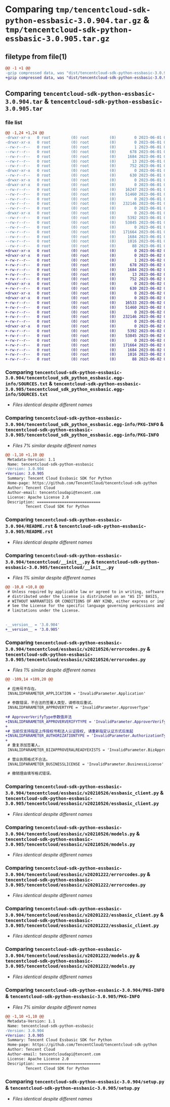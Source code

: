 # Comparing `tmp/tencentcloud-sdk-python-essbasic-3.0.904.tar.gz` & `tmp/tencentcloud-sdk-python-essbasic-3.0.905.tar.gz`

## filetype from file(1)

```diff
@@ -1 +1 @@
-gzip compressed data, was "dist/tencentcloud-sdk-python-essbasic-3.0.904.tar", last modified: Thu Jun  1 02:34:49 2023, max compression
+gzip compressed data, was "dist/tencentcloud-sdk-python-essbasic-3.0.905.tar", last modified: Fri Jun  2 00:28:38 2023, max compression
```

## Comparing `tencentcloud-sdk-python-essbasic-3.0.904.tar` & `tencentcloud-sdk-python-essbasic-3.0.905.tar`

### file list

```diff
@@ -1,24 +1,24 @@
-drwxr-xr-x   0 root         (0) root         (0)        0 2023-06-01 02:34:49.000000 tencentcloud-sdk-python-essbasic-3.0.904/
-drwxr-xr-x   0 root         (0) root         (0)        0 2023-06-01 02:34:49.000000 tencentcloud-sdk-python-essbasic-3.0.904/tencentcloud_sdk_python_essbasic.egg-info/
--rw-r--r--   0 root         (0) root         (0)        1 2023-06-01 02:34:49.000000 tencentcloud-sdk-python-essbasic-3.0.904/tencentcloud_sdk_python_essbasic.egg-info/dependency_links.txt
--rw-r--r--   0 root         (0) root         (0)      678 2023-06-01 02:34:49.000000 tencentcloud-sdk-python-essbasic-3.0.904/tencentcloud_sdk_python_essbasic.egg-info/SOURCES.txt
--rw-r--r--   0 root         (0) root         (0)     1684 2023-06-01 02:34:49.000000 tencentcloud-sdk-python-essbasic-3.0.904/tencentcloud_sdk_python_essbasic.egg-info/PKG-INFO
--rw-r--r--   0 root         (0) root         (0)       13 2023-06-01 02:34:49.000000 tencentcloud-sdk-python-essbasic-3.0.904/tencentcloud_sdk_python_essbasic.egg-info/top_level.txt
--rw-r--r--   0 root         (0) root         (0)      752 2023-06-01 02:34:49.000000 tencentcloud-sdk-python-essbasic-3.0.904/README.rst
-drwxr-xr-x   0 root         (0) root         (0)        0 2023-06-01 02:34:49.000000 tencentcloud-sdk-python-essbasic-3.0.904/tencentcloud/
--rw-r--r--   0 root         (0) root         (0)      630 2023-06-01 02:34:49.000000 tencentcloud-sdk-python-essbasic-3.0.904/tencentcloud/__init__.py
-drwxr-xr-x   0 root         (0) root         (0)        0 2023-06-01 02:34:49.000000 tencentcloud-sdk-python-essbasic-3.0.904/tencentcloud/essbasic/
-drwxr-xr-x   0 root         (0) root         (0)        0 2023-06-01 02:34:49.000000 tencentcloud-sdk-python-essbasic-3.0.904/tencentcloud/essbasic/v20210526/
--rw-r--r--   0 root         (0) root         (0)    16247 2023-06-01 02:34:49.000000 tencentcloud-sdk-python-essbasic-3.0.904/tencentcloud/essbasic/v20210526/errorcodes.py
--rw-r--r--   0 root         (0) root         (0)    51460 2023-06-01 02:34:49.000000 tencentcloud-sdk-python-essbasic-3.0.904/tencentcloud/essbasic/v20210526/essbasic_client.py
--rw-r--r--   0 root         (0) root         (0)        0 2023-06-01 02:34:49.000000 tencentcloud-sdk-python-essbasic-3.0.904/tencentcloud/essbasic/v20210526/__init__.py
--rw-r--r--   0 root         (0) root         (0)   232146 2023-06-01 02:34:49.000000 tencentcloud-sdk-python-essbasic-3.0.904/tencentcloud/essbasic/v20210526/models.py
--rw-r--r--   0 root         (0) root         (0)        0 2023-06-01 02:34:49.000000 tencentcloud-sdk-python-essbasic-3.0.904/tencentcloud/essbasic/__init__.py
-drwxr-xr-x   0 root         (0) root         (0)        0 2023-06-01 02:34:49.000000 tencentcloud-sdk-python-essbasic-3.0.904/tencentcloud/essbasic/v20201222/
--rw-r--r--   0 root         (0) root         (0)     5392 2023-06-01 02:34:49.000000 tencentcloud-sdk-python-essbasic-3.0.904/tencentcloud/essbasic/v20201222/errorcodes.py
--rw-r--r--   0 root         (0) root         (0)    53845 2023-06-01 02:34:49.000000 tencentcloud-sdk-python-essbasic-3.0.904/tencentcloud/essbasic/v20201222/essbasic_client.py
--rw-r--r--   0 root         (0) root         (0)        0 2023-06-01 02:34:49.000000 tencentcloud-sdk-python-essbasic-3.0.904/tencentcloud/essbasic/v20201222/__init__.py
--rw-r--r--   0 root         (0) root         (0)   171664 2023-06-01 02:34:49.000000 tencentcloud-sdk-python-essbasic-3.0.904/tencentcloud/essbasic/v20201222/models.py
--rw-r--r--   0 root         (0) root         (0)     1684 2023-06-01 02:34:49.000000 tencentcloud-sdk-python-essbasic-3.0.904/PKG-INFO
--rw-r--r--   0 root         (0) root         (0)     1016 2023-06-01 02:34:49.000000 tencentcloud-sdk-python-essbasic-3.0.904/setup.py
--rw-r--r--   0 root         (0) root         (0)       88 2023-06-01 02:34:49.000000 tencentcloud-sdk-python-essbasic-3.0.904/setup.cfg
+drwxr-xr-x   0 root         (0) root         (0)        0 2023-06-02 00:28:38.000000 tencentcloud-sdk-python-essbasic-3.0.905/
+drwxr-xr-x   0 root         (0) root         (0)        0 2023-06-02 00:28:38.000000 tencentcloud-sdk-python-essbasic-3.0.905/tencentcloud_sdk_python_essbasic.egg-info/
+-rw-r--r--   0 root         (0) root         (0)        1 2023-06-02 00:28:38.000000 tencentcloud-sdk-python-essbasic-3.0.905/tencentcloud_sdk_python_essbasic.egg-info/dependency_links.txt
+-rw-r--r--   0 root         (0) root         (0)      678 2023-06-02 00:28:38.000000 tencentcloud-sdk-python-essbasic-3.0.905/tencentcloud_sdk_python_essbasic.egg-info/SOURCES.txt
+-rw-r--r--   0 root         (0) root         (0)     1684 2023-06-02 00:28:38.000000 tencentcloud-sdk-python-essbasic-3.0.905/tencentcloud_sdk_python_essbasic.egg-info/PKG-INFO
+-rw-r--r--   0 root         (0) root         (0)       13 2023-06-02 00:28:38.000000 tencentcloud-sdk-python-essbasic-3.0.905/tencentcloud_sdk_python_essbasic.egg-info/top_level.txt
+-rw-r--r--   0 root         (0) root         (0)      752 2023-06-02 00:28:38.000000 tencentcloud-sdk-python-essbasic-3.0.905/README.rst
+drwxr-xr-x   0 root         (0) root         (0)        0 2023-06-02 00:28:38.000000 tencentcloud-sdk-python-essbasic-3.0.905/tencentcloud/
+-rw-r--r--   0 root         (0) root         (0)      630 2023-06-02 00:28:38.000000 tencentcloud-sdk-python-essbasic-3.0.905/tencentcloud/__init__.py
+drwxr-xr-x   0 root         (0) root         (0)        0 2023-06-02 00:28:38.000000 tencentcloud-sdk-python-essbasic-3.0.905/tencentcloud/essbasic/
+drwxr-xr-x   0 root         (0) root         (0)        0 2023-06-02 00:28:38.000000 tencentcloud-sdk-python-essbasic-3.0.905/tencentcloud/essbasic/v20210526/
+-rw-r--r--   0 root         (0) root         (0)    16533 2023-06-02 00:28:38.000000 tencentcloud-sdk-python-essbasic-3.0.905/tencentcloud/essbasic/v20210526/errorcodes.py
+-rw-r--r--   0 root         (0) root         (0)    51460 2023-06-02 00:28:38.000000 tencentcloud-sdk-python-essbasic-3.0.905/tencentcloud/essbasic/v20210526/essbasic_client.py
+-rw-r--r--   0 root         (0) root         (0)        0 2023-06-02 00:28:38.000000 tencentcloud-sdk-python-essbasic-3.0.905/tencentcloud/essbasic/v20210526/__init__.py
+-rw-r--r--   0 root         (0) root         (0)   232146 2023-06-02 00:28:38.000000 tencentcloud-sdk-python-essbasic-3.0.905/tencentcloud/essbasic/v20210526/models.py
+-rw-r--r--   0 root         (0) root         (0)        0 2023-06-02 00:28:38.000000 tencentcloud-sdk-python-essbasic-3.0.905/tencentcloud/essbasic/__init__.py
+drwxr-xr-x   0 root         (0) root         (0)        0 2023-06-02 00:28:38.000000 tencentcloud-sdk-python-essbasic-3.0.905/tencentcloud/essbasic/v20201222/
+-rw-r--r--   0 root         (0) root         (0)     5392 2023-06-02 00:28:38.000000 tencentcloud-sdk-python-essbasic-3.0.905/tencentcloud/essbasic/v20201222/errorcodes.py
+-rw-r--r--   0 root         (0) root         (0)    53845 2023-06-02 00:28:38.000000 tencentcloud-sdk-python-essbasic-3.0.905/tencentcloud/essbasic/v20201222/essbasic_client.py
+-rw-r--r--   0 root         (0) root         (0)        0 2023-06-02 00:28:38.000000 tencentcloud-sdk-python-essbasic-3.0.905/tencentcloud/essbasic/v20201222/__init__.py
+-rw-r--r--   0 root         (0) root         (0)   171664 2023-06-02 00:28:38.000000 tencentcloud-sdk-python-essbasic-3.0.905/tencentcloud/essbasic/v20201222/models.py
+-rw-r--r--   0 root         (0) root         (0)     1684 2023-06-02 00:28:38.000000 tencentcloud-sdk-python-essbasic-3.0.905/PKG-INFO
+-rw-r--r--   0 root         (0) root         (0)     1016 2023-06-02 00:28:38.000000 tencentcloud-sdk-python-essbasic-3.0.905/setup.py
+-rw-r--r--   0 root         (0) root         (0)       88 2023-06-02 00:28:38.000000 tencentcloud-sdk-python-essbasic-3.0.905/setup.cfg
```

### Comparing `tencentcloud-sdk-python-essbasic-3.0.904/tencentcloud_sdk_python_essbasic.egg-info/SOURCES.txt` & `tencentcloud-sdk-python-essbasic-3.0.905/tencentcloud_sdk_python_essbasic.egg-info/SOURCES.txt`

 * *Files identical despite different names*

### Comparing `tencentcloud-sdk-python-essbasic-3.0.904/tencentcloud_sdk_python_essbasic.egg-info/PKG-INFO` & `tencentcloud-sdk-python-essbasic-3.0.905/tencentcloud_sdk_python_essbasic.egg-info/PKG-INFO`

 * *Files 7% similar despite different names*

```diff
@@ -1,10 +1,10 @@
 Metadata-Version: 1.1
 Name: tencentcloud-sdk-python-essbasic
-Version: 3.0.904
+Version: 3.0.905
 Summary: Tencent Cloud Essbasic SDK for Python
 Home-page: https://github.com/TencentCloud/tencentcloud-sdk-python
 Author: Tencent Cloud
 Author-email: tencentcloudapi@tencent.com
 License: Apache License 2.0
 Description: ============================
         Tencent Cloud SDK for Python
```

### Comparing `tencentcloud-sdk-python-essbasic-3.0.904/README.rst` & `tencentcloud-sdk-python-essbasic-3.0.905/README.rst`

 * *Files identical despite different names*

### Comparing `tencentcloud-sdk-python-essbasic-3.0.904/tencentcloud/__init__.py` & `tencentcloud-sdk-python-essbasic-3.0.905/tencentcloud/__init__.py`

 * *Files 1% similar despite different names*

```diff
@@ -10,8 +10,8 @@
 # Unless required by applicable law or agreed to in writing, software
 # distributed under the License is distributed on an "AS IS" BASIS,
 # WITHOUT WARRANTIES OR CONDITIONS OF ANY KIND, either express or implied.
 # See the License for the specific language governing permissions and
 # limitations under the License.
 
 
-__version__ = '3.0.904'
+__version__ = '3.0.905'
```

### Comparing `tencentcloud-sdk-python-essbasic-3.0.904/tencentcloud/essbasic/v20210526/errorcodes.py` & `tencentcloud-sdk-python-essbasic-3.0.905/tencentcloud/essbasic/v20210526/errorcodes.py`

 * *Files 1% similar despite different names*

```diff
@@ -109,14 +109,20 @@
 
 # 应用号不存在。
 INVALIDPARAMETER_APPLICATION = 'InvalidParameter.Application'
 
 # 参数错误，不合法的签署人类型，请修改后重试。
 INVALIDPARAMETER_APPROVERTYPE = 'InvalidParameter.ApproverType'
 
+# ApproverVerifyType参数值非法
+INVALIDPARAMETER_APPROVERVERIFYTYPE = 'InvalidParameter.ApproverVerifyType'
+
+# 当前仅支持指定上传授权书和法人认证授权, 请重新指定认证方式后发起
+INVALIDPARAMETER_AUTHORIZATIONTYPE = 'InvalidParameter.AuthorizationType'
+
 # 重复添加签署人。
 INVALIDPARAMETER_BIZAPPROVERALREADYEXISTS = 'InvalidParameter.BizApproverAlreadyExists'
 
 # 营业执照格式不合法。
 INVALIDPARAMETER_BUSINESSLICENSE = 'InvalidParameter.BusinessLicense'
 
 # 撤销理由填写格式错误。
```

### Comparing `tencentcloud-sdk-python-essbasic-3.0.904/tencentcloud/essbasic/v20210526/essbasic_client.py` & `tencentcloud-sdk-python-essbasic-3.0.905/tencentcloud/essbasic/v20210526/essbasic_client.py`

 * *Files identical despite different names*

### Comparing `tencentcloud-sdk-python-essbasic-3.0.904/tencentcloud/essbasic/v20210526/models.py` & `tencentcloud-sdk-python-essbasic-3.0.905/tencentcloud/essbasic/v20210526/models.py`

 * *Files identical despite different names*

### Comparing `tencentcloud-sdk-python-essbasic-3.0.904/tencentcloud/essbasic/v20201222/errorcodes.py` & `tencentcloud-sdk-python-essbasic-3.0.905/tencentcloud/essbasic/v20201222/errorcodes.py`

 * *Files identical despite different names*

### Comparing `tencentcloud-sdk-python-essbasic-3.0.904/tencentcloud/essbasic/v20201222/essbasic_client.py` & `tencentcloud-sdk-python-essbasic-3.0.905/tencentcloud/essbasic/v20201222/essbasic_client.py`

 * *Files identical despite different names*

### Comparing `tencentcloud-sdk-python-essbasic-3.0.904/tencentcloud/essbasic/v20201222/models.py` & `tencentcloud-sdk-python-essbasic-3.0.905/tencentcloud/essbasic/v20201222/models.py`

 * *Files identical despite different names*

### Comparing `tencentcloud-sdk-python-essbasic-3.0.904/PKG-INFO` & `tencentcloud-sdk-python-essbasic-3.0.905/PKG-INFO`

 * *Files 7% similar despite different names*

```diff
@@ -1,10 +1,10 @@
 Metadata-Version: 1.1
 Name: tencentcloud-sdk-python-essbasic
-Version: 3.0.904
+Version: 3.0.905
 Summary: Tencent Cloud Essbasic SDK for Python
 Home-page: https://github.com/TencentCloud/tencentcloud-sdk-python
 Author: Tencent Cloud
 Author-email: tencentcloudapi@tencent.com
 License: Apache License 2.0
 Description: ============================
         Tencent Cloud SDK for Python
```

### Comparing `tencentcloud-sdk-python-essbasic-3.0.904/setup.py` & `tencentcloud-sdk-python-essbasic-3.0.905/setup.py`

 * *Files identical despite different names*

